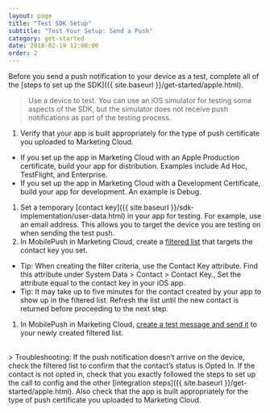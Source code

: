 ```yaml
---
layout: page
title: "Test SDK Setup"
subtitle: "Test Your Setup: Send a Push"
category: get-started
date: 2018-02-19 12:00:00
order: 2
---
```

Before you send a push notification to your device as a test, complete all of the [steps to set up the SDK]({{ site.baseurl }}/get-started/apple.html).
> Use a device to test. You can use an iOS simulator for testing some aspects of the SDK, but the simulator does not receive push notifications as part of the testing process.

1. Verify that your app is built appropriately for the type of push certificate you uploaded to Marketing Cloud.
  - If you set up the app in Marketing Cloud with an Apple Production certificate, build your app for distribution. Examples include Ad Hoc, TestFlight, and Enterprise.
  - If you set up the app in Marketing Cloud with a Development Certificate, build your app for development. An example is Debug.
1. Set a temporary [contact key]({{ site.baseurl }}/sdk-implementation/user-data.html) in your app for testing. For example, use an email address. This allows you to target the device you are testing on when sending the test push.
1. In MobilePush in Marketing Cloud, create a [filtered list](https://help.salesforce.com/articleView?id=mc_mp_create_filtered_list.htm&type=5) that targets the contact key you set.
  - Tip: When creating the filter criteria, use the Contact Key attribute. Find this attribute under System Data > Contact > Contact Key., Set the attribute equal to the contact key in your iOS app.
  - Tip: It may take up to five minutes for the contact created by your app to show up in the filtered list. Refresh the list until the new contact is returned before proceeding to the next step.
1. In MobilePush in Marketing Cloud, [create a test message and send it](https://help.salesforce.com/articleView?id=mc_mp_outbound_message.htm&type=5) to your newly created filtered list.
<br/>
> Troubleshooting: If the push notification doesn’t arrive on the device, check the filtered list to confirm that the contact’s status is Opted In. If the contact is not opted in, check that you exactly followed the steps to set up the call to config and the other [integration steps]({{ site.baseurl }}/get-started/apple.html). Also check that the app is built appropriately for the type of push certificate you uploaded to Marketing Cloud.
